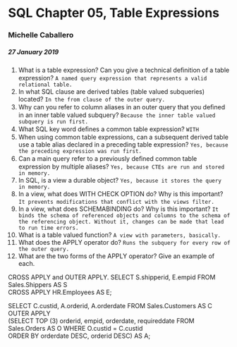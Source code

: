 # SQL Chapter 05, Table Expressions

### Michelle Caballero
##### 27 January 2019


1. What is a table expression? Can you give a technical deﬁnition of a table expression?
``A named query expression that represents a valid relational table.``
2. In what SQL clause are derived tables (table valued subqueries) located?
``In the from clause of the outer query.``
3. Why can you refer to column aliases in an outer query that you deﬁned in an inner table valued subquery?
``Because the inner table valued subquery is run first.``
4. What SQL key word deﬁnes a common table expression?
``WITH``
5. When using common table expressions, can a subsequent derived table use a table alias declared in a preceding table expression?
``Yes, because the preceding expression was run first.``
6. Can a main query refer to a previously deﬁned common table expression by multiple aliases?
``Yes, because CTEs are run and stored in memory.``
7. In SQL, is a view a durable object?
``Yes, because it stores the query in memory.``
8. In a view, what does WITH CHECK OPTION do? Why is this important?
``It prevents modifications that conflict with the views filter.``
9. In a view, what does SCHEMABINDING do? Why is this important?
``It binds the schema of referenced objects and columns to the schema of the referencing object. Without it, changes can be made that lead to run time errors.``
10. What is a table valued function?
``A view with parameters, basically.``
11. What does the APPLY operator do?
``Runs the subquery for every row of the outer query.``
12. What are the two forms of the APPLY operator? Give an example of each.


CROSS APPLY and OUTER APPLY.
SELECT S.shipperid, E.empid
FROM Sales.Shippers AS S   
  CROSS APPLY HR.Employees AS E;

SELECT C.custid, A.orderid, A.orderdate
FROM Sales.Customers AS C
  OUTER APPLY    
  (SELECT TOP (3) orderid, empid, orderdate, requireddate
  FROM Sales.Orders AS O
    WHERE O.custid = C.custid      
    ORDER BY orderdate DESC, orderid DESC) AS A; 
